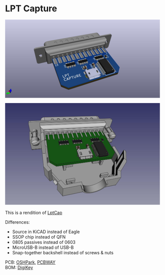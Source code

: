 # LPT Capture

![](LPT_Capture.jpg)

![](LPT_Capture_backshell.jpg)


This is a rendition of [LptCap](https://www-user.tu-chemnitz.de/~heha/basteln/PC/LptCap/index.en.htm)

Differences:  
* Source in KiCAD instead of Eagle
* SSOP chip instead of QFN
* 0805 passives instead of 0603
* MicroUSB-B instead of USB-B
* Snap-together backshell instead of screws & nuts

PCB: [OSHPark](https://oshpark.com/shared_projects/hHFcIwmw), [PCBWAY](https://www.pcbway.com/project/shareproject/LPT_Capture.html)  
BOM: [DigiKey](https://www.digikey.com/short/30bjf4nq)
